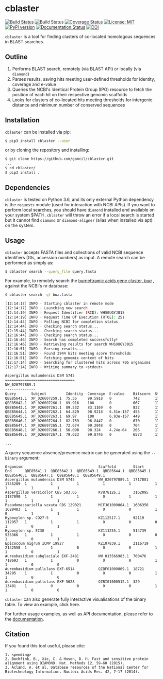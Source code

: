 # cblaster
[![Build Status](https://travis-ci.org/gamcil/cblaster.svg?branch=master)](https://travis-ci.org/gamcil/cblaster)
![Build Status](https://github.com/gamcil/cblaster/workflows/Python%20application/badge.svg)
[![Coverage Status](https://coveralls.io/repos/github/gamcil/cblaster/badge.svg?branch=master)](https://coveralls.io/github/gamcil/cblaster?branch=master)
[![License: MIT](https://img.shields.io/badge/License-MIT-yellow.svg)](https://opensource.org/licenses/MIT)
[![PyPI version](https://badge.fury.io/py/cblaster.svg)](https://badge.fury.io/py/cblaster)
[![Documentation Status](https://readthedocs.org/projects/cblaster/badge/?version=latest)](https://cblaster.readthedocs.io/en/latest/?badge=latest)
[![DOI](https://zenodo.org/badge/DOI/10.5281/zenodo.3660769.svg)](https://doi.org/10.5281/zenodo.3660769)


`cblaster` is a tool for finding clusters of co-located homologous sequences
in BLAST searches.

## Outline
1. Performs BLAST search, remotely (via BLAST API) or locally (via `diamond`)
2. Parses results, saving hits meeting user-defined thresholds for identity, coverage and
   e-value
3. Queries the NCBI's Identical Protein Group (IPG) resource to fetch the position of each hit on
   their respective genomic scaffolds
4. Looks for clusters of co-located hits meeting thresholds for intergenic distance and
   minimum number of conserved sequences

## Installation
`cblaster` can be installed via pip:

```bash
$ pip3 install cblaster --user
```

or by cloning the repository and installing:

```bash
$ git clone https://github.com/gamcil/cblaster.git
...
$ cd cblaster/
$ pip3 install .
```

## Dependencies
`cblaster` is tested on Python 3.6, and its only external Python dependency is
the `requests` module (used for interaction with NCBI APIs).
If you want to perform local searches, you should have `diamond` installed and available
on your system $PATH.
`cblaster` will throw an error if a local search is started but it cannot find
`diamond` or `diamond-aligner` (alias when installed via apt) on the system.

## Usage
`cblaster` accepts FASTA files and collections of valid NCBI sequence identifiers
(GIs, accession numbers) as input.
A remote search can be performed as simply as:

```bash
$ cblaster search --query_file query.fasta
```

For example, to remotely search the
[burnettramic acids gene cluster, *bua*](https://pubs.acs.org/doi/10.1021/acs.orglett.8b04042)
, against the NCBI's nr database:

```bash
$ cblaster search -qf bua.fasta

[12:14:17] INFO - Starting cblaster in remote mode
[12:14:17] INFO - Launching new search
[12:14:19] INFO - Request Identifier (RID): WHS0UGYJ015
[12:14:19] INFO - Request Time Of Execution (RTOE): 25s
[12:14:44] INFO - Polling NCBI for completion status
[12:14:44] INFO - Checking search status...
[12:15:44] INFO - Checking search status...
[12:16:44] INFO - Checking search status...
[12:16:46] INFO - Search has completed successfully!
[12:16:46] INFO - Retrieving results for search WHS0UGYJ015
[12:16:51] INFO - Parsing results...
[12:16:51] INFO - Found 3944 hits meeting score thresholds
[12:16:51] INFO - Fetching genomic context of hits
[12:17:14] INFO - Searching for clustered hits across 705 organisms
[12:17:14] INFO - Writing summary to <stdout>

Aspergillus mulundensis DSM 5745
================================
NW_020797889.1
--------------
Query       Subject         Identity  Coverage  E-value    Bitscore  Start    End      Strand
QBE85641.1  XP_026607259.1  75.56     99.5918   0          742       1717881  1719409  -
QBE85642.1  XP_026607260.1  89.916    100       0          667       1719650  1720797  +
QBE85643.1  XP_026607261.1  89.532    83.1169   0          832       1721494  1722934  +
QBE85644.1  XP_026607262.1  64.829    98.9218   6.51e-157  455       1723252  1724467  -
QBE85645.1  XP_026607263.1  69.97     100       6.93e-157  449       1725113  1726277  -
QBE85646.1  XP_026607264.1  82.759    96.8447   0          670       1726892  1728302  +
QBE85647.1  XP_026607265.1  72.674    99.2048   0          764       1729735  1731338  +
QBE85648.1  XP_026607266.1  56.098    98.324    4.24e-64   205       1731701  1732402  -
QBE85649.1  XP_026607267.1  79.623    99.8746   0          6573      1732820  1745289  +

...
```

A query sequence absence/presence matrix can be generated using the `--binary` argument:

```
Organism                                   Scaffold        Start    End      QBE85641.1  QBE85642.1  QBE85643.1  QBE85644.1  QBE85645.1  QBE85646.1  QBE85647.1  QBE85648.1  QBE85649.1
Aspergillus mulundensis DSM 5745           NW_020797889.1  1717881  1745289  1           1           1           1           1           1           1           1           1         
Aspergillus versicolor CBS 583.65          KV878126.1      3162095  3187090  1           1           1           0           1           1           1           1           1         
Pseudomassariella vexata CBS 129021        MCFJ01000004.1  1606356  1628483  1           1           1           0           0           1           0           1           1         
Hypoxylon sp. CO27-5                       KZ112517.1      92119    112957   1           1           1           0           0           0           1           0           1         
Hypoxylon sp. EC38                         KZ111255.1      514739   535366   1           1           1           0           0           0           1           0           1         
Epicoccum nigrum ICMP 19927                KZ107839.1      2116719  2142558  1           1           0           0           0           1           1           0           1         
Aureobasidium subglaciale EXF-2481         NW_013566983.1  700476   718693   1           1           0           0           0           1           1           0           0         
Aureobasidium pullulans EXF-6514           QZBF01000009.1  18721    34295    1           1           0           0           0           1           1           0           0         
Aureobasidium pullulans EXF-5628           QZBI01000512.1  329      13401    1           0           0           0           0           1           1           0           0         
```

`cblaster` can also generate fully interactive visualisations of the binary
table. To view an example, click here.


For further usage examples, as well as API documentation, please refer to the
[documentation](https://cblaster.readthedocs.io/en/latest/).

## Citation
If you found this tool useful, please cite:

```
1. <pending>
2. Buchfink, B., Xie, C. & Huson, D. H. Fast and sensitive protein alignment using DIAMOND. Nat. Methods 12, 59–60 (2015).
3. Acland, A. et al. Database resources of the National Center for Biotechnology Information. Nucleic Acids Res. 42, 7–17 (2014).
```

